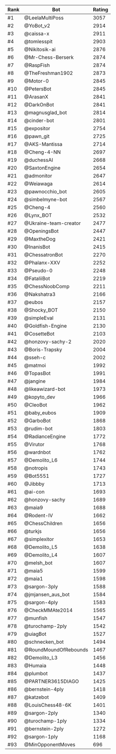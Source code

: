 Rank|Bot|Rating
---|---|---
#1|@LeelaMultiPoss|3057
#2|@YoBot_v2|2914
#3|@caissa-x|2911
#4|@tomlesspit|2903
#5|@Nikitosik-ai|2876
#6|@Mr-Chess-Berserk|2874
#7|@RaspFish|2874
#8|@TheFreshman1902|2873
#9|@Motor-0|2845
#10|@PetersBot|2845
#11|@ArasanX|2841
#12|@DarkOnBot|2841
#13|@magnusglad_bot|2814
#14|@cinder-bot|2801
#15|@expositor|2754
#16|@pawn_git|2725
#17|@AKS-Mantissa|2714
#18|@Cheng-4-NN|2697
#19|@duchessAI|2668
#20|@SaxtonEngine|2654
#21|@admonitor|2647
#22|@Weiawaga|2614
#23|@pawnocchio_bot|2605
#24|@simbelmyne-bot|2567
#25|@Cheng-4|2560
#26|@Lynx_BOT|2532
#27|@Ukraine-team-creator|2477
#28|@OpeningsBot|2447
#29|@MaxtheDog|2421
#30|@InanisBot|2415
#31|@ChessatronBot|2270
#32|@Phalanx-XXV|2252
#33|@Pseudo-0|2248
#34|@FataliiBot|2219
#35|@ChessNoobComp|2211
#36|@Nakshatra3|2166
#37|@eubos|2157
#38|@Shocky_BOT|2150
#39|@simpleEval|2131
#40|@Goldfish-Engine|2130
#41|@CosetteBot|2103
#42|@honzovy-sachy-2|2020
#43|@Boris-Trapsky|2004
#44|@sseh-c|2002
#45|@matmoi|1992
#46|@TopasBot|1991
#47|@jangine|1984
#48|@likeawizard-bot|1973
#49|@kopyto_dev|1966
#50|@CleoBot|1962
#51|@baby_eubos|1909
#52|@GarboBot|1868
#53|@rudim-bot|1803
#54|@RadianceEngine|1772
#55|@Virutor|1768
#56|@wardnbot|1762
#57|@Demolito_L6|1744
#58|@notropis|1743
#59|@Bot5551|1727
#60|@Jibbby|1713
#61|@ai-con|1693
#62|@honzovy-sachy|1689
#63|@maia9|1688
#64|@Rodent-IV|1662
#65|@ChessChildren|1656
#66|@turkjs|1656
#67|@simplexitor|1653
#68|@Demolito_L5|1638
#69|@Demolito_L4|1607
#70|@melsh_bot|1607
#71|@maia5|1599
#72|@maia1|1598
#73|@sargon-3ply|1588
#74|@jmjansen_aus_bot|1584
#75|@sargon-4ply|1583
#76|@CheckMMAte2014|1565
#77|@munfish|1547
#78|@turochamp-2ply|1542
#79|@uiagBot|1527
#80|@schnecken_bot|1494
#81|@RoundMoundOfRebounds|1467
#82|@Demolito_L3|1456
#83|@Humaia|1448
#84|@plumbot|1437
#85|@PARTNER3615DIAGO|1425
#86|@bernstein-4ply|1418
#87|@katzebot|1409
#88|@LouisChess48-6K|1401
#89|@sargon-2ply|1340
#90|@turochamp-1ply|1334
#91|@bernstein-2ply|1272
#92|@sargon-1ply|1168
#93|@MinOpponentMoves|696
